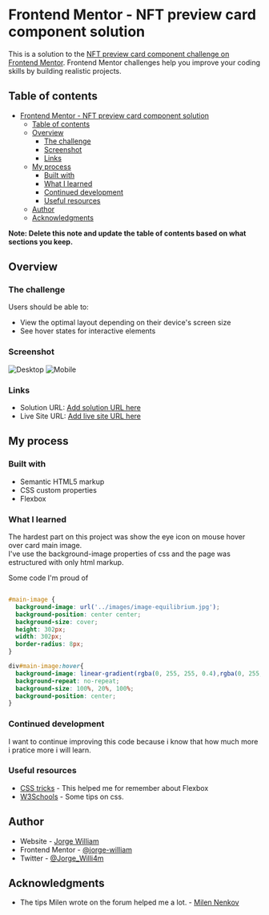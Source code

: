 # Frontend Mentor - NFT preview card component solution

This is a solution to the [NFT preview card component challenge on Frontend Mentor](https://www.frontendmentor.io/challenges/nft-preview-card-component-SbdUL_w0U). Frontend Mentor challenges help you improve your coding skills by building realistic projects. 

## Table of contents

- [Frontend Mentor - NFT preview card component solution](#frontend-mentor---nft-preview-card-component-solution)
  - [Table of contents](#table-of-contents)
  - [Overview](#overview)
    - [The challenge](#the-challenge)
    - [Screenshot](#screenshot)
    - [Links](#links)
  - [My process](#my-process)
    - [Built with](#built-with)
    - [What I learned](#what-i-learned)
    - [Continued development](#continued-development)
    - [Useful resources](#useful-resources)
  - [Author](#author)
  - [Acknowledgments](#acknowledgments)

**Note: Delete this note and update the table of contents based on what sections you keep.**

## Overview

### The challenge

Users should be able to:

- View the optimal layout depending on their device's screen size
- See hover states for interactive elements

### Screenshot
![Desktop](https://user-images.githubusercontent.com/19416864/144131863-52aff674-a6a9-44f7-bcd4-11be26e08e33.png)
![Mobile](https://user-images.githubusercontent.com/19416864/144131895-9e068c8f-91ef-4c70-b72b-69abb636bac6.png)



### Links

- Solution URL: [Add solution URL here](https://your-solution-url.com)
- Live Site URL: [Add live site URL here](https://your-live-site-url.com)

## My process

### Built with

- Semantic HTML5 markup
- CSS custom properties
- Flexbox

### What I learned

The hardest part on this project was show the eye icon on mouse hover over card main image.<br>
I've use the background-image properties of css and the page was estructured with only html markup.

Some code I'm proud of</h1>

```css

#main-image {
  background-image: url('../images/image-equilibrium.jpg');
  background-position: center center;
  background-size: cover;
  height: 302px;
  width: 302px;
  border-radius: 8px;
}

div#main-image:hover{
  background-image: linear-gradient(rgba(0, 255, 255, 0.4),rgba(0, 255, 255, 0.4)), url('../images/icon-view.svg'), url('../images/image-equilibrium.jpg');
  background-repeat: no-repeat;
  background-size: 100%, 20%, 100%;  
  background-position: center;  
}

```


### Continued development

I want to continue improving this code because i know that how much more i pratice more i will learn.

### Useful resources

- [CSS tricks](https://css-tricks.com/snippets/css/a-guide-to-flexbox/) - This helped me for remember about Flexbox
- [W3Schools](https://www.w3schools.com/default.asp) - Some tips on css.

## Author

- Website - [Jorge William](https://github.com/Jorge-William)
- Frontend Mentor - [@jorge-william](https://www.frontendmentor.io/profile/Jorge-William)
- Twitter - [@Jorge_Willi4m](https://twitter.com/Jorge_Willi4m)


## Acknowledgments

- The tips Milen wrote on the forum helped me a lot. - [Milen Nenkov](https://twitter.com/NenkovMilen)

